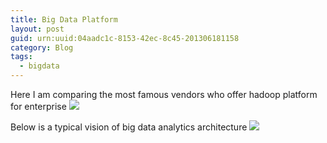 ```yaml
---
title: Big Data Platform
layout: post
guid: urn:uuid:04aadc1c-8153-42ec-8c45-201306181158
category: Blog
tags:
  - bigdata
---
```

Here I am comparing the most famous vendors who offer hadoop platform for enterprise
![](/images/Big_Analytics0.jpg)

Below is a typical vision of big data analytics architecture
![](/images/Big_Analytics1.jpg)


